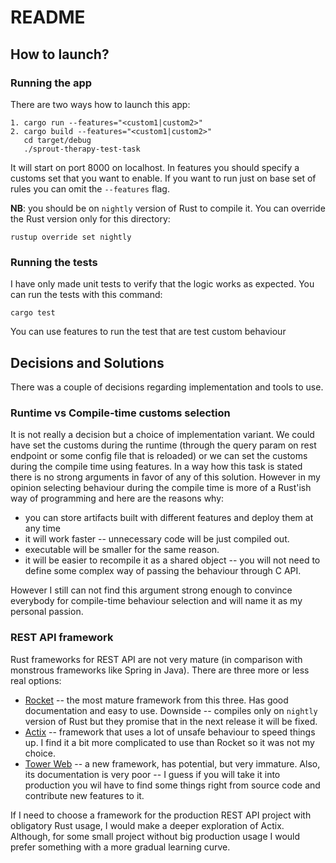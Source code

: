 # README

## How to launch?

### Running the app

There are two ways how to launch this app:

```
1. cargo run --features="<custom1|custom2>"
2. cargo build --features="<custom1|custom2>"
   cd target/debug
   ./sprout-therapy-test-task
```
It will start on port 8000 on localhost. In features you should specify a customs set that you want to enable. If you want to run just on base set of rules you can omit the `--features` flag.

**NB**: you should be on `nightly` version of Rust to compile it. You can override the Rust version only for this directory:
```
rustup override set nightly
```

### Running the tests

I have only made unit tests to verify that the logic works as expected. You can run the tests with this command:
```
cargo test
```
You can use features to run the test that are test custom behaviour

## Decisions and Solutions

There was a couple of decisions regarding implementation and tools to use.

### Runtime vs Compile-time customs selection

It is not really a decision but a choice of implementation variant. We could have set the customs during the runtime (through the query param on rest endpoint or some config file that is reloaded) or we can set the customs during the compile time using features. In a way how this task is stated there is no strong arguments in favor of any of this solution. However in my opinion selecting behaviour during the compile time is more of a Rust'ish way of programming and here are the reasons why: 

* you can store artifacts built with different features and deploy them at any time
* it will work faster -- unnecessary code will be just compiled out.
* executable will be smaller for the same reason.
* it will be easier to recompile it as a shared object -- you will not need to define some complex way of passing the behaviour through C API.

However I still can not find this argument strong enough to convince everybody for compile-time behaviour selection and will name it as my personal passion.

### REST API framework

Rust frameworks for REST API are not very mature (in comparison with monstrous frameworks like Spring in Java). There are three more or less real options:

* [Rocket](https://rocket.rs/) -- the most mature framework from this three. Has good documentation and easy to use. Downside -- compiles only on `nightly` version of Rust but they promise that in the next release it will be fixed.
* [Actix](https://actix.rs/) -- framework that uses a lot of unsafe behaviour to speed things up. I find it a bit more complicated to use than Rocket so it was not my choice.
* [Tower Web](https://github.com/carllerche/tower-web) -- a new framework, has potential, but very immature. Also, its documentation is very poor -- I guess if you will take it into production you wil have to find some things right from source code and contribute new features to it.

If I need to choose a framework for the production REST API project with obligatory Rust usage, I would make a deeper exploration of Actix. Although, for some small project without big production usage I would prefer something with a more gradual learning curve.